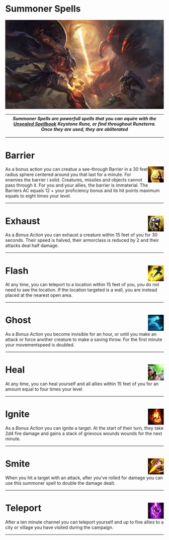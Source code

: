 # Summoner Spells
<img src="https://github.com/Sebastianhju/Runeterra-5e/blob/main/img-Summoners/Art-Smite.png">

|*Summoner Spells are powerfull spells that you can aquire with the [Unsealed Spellbook](https://github.com/Sebastianhju/Runeterra-5e/blob/main/Runes.md#unsealed-spellbook-) Keystone Rune, or find throughout Runeterra. Once they are used, they are obliterated*|
|---|

---

# Barrier 

<img src="https://github.com/Sebastianhju/Runeterra-5e/blob/main/img-Summoners/Barrier_HD.png" align=right width=10% height=10%>
As a bonus action you can creatue a see-through Barrier in a 30 feet radius sphere centered around you that last for a minute. For enemies the barrier i solid. Creatures, missiles and objects cannot pass through it. For you and your allies, the barrier is immaterial. The Barriers AC equals 12 + your proficiency bonus and its hit points maximum equals to eight times your level. 

---

# Exhaust<img src="https://github.com/Sebastianhju/Runeterra-5e/blob/main/img-Summoners/Exhaust_HD.png" align=right width=10% height=10%>
As a *Bonus Action* you can exhaust a creature within 15 feet of you for 30 seconds. Their speed is halved, their armorclass is reduced by 2 and their attacks deal half damage.


---

# Flash<img src="https://github.com/Sebastianhju/Runeterra-5e/blob/main/img-Summoners/Flash_HD.png" align=right width=10% height=10%>
At any time, you can teleport to a location within 15 feet of you, you do not need to see the location. If the location targeted is a wall, you are instead placed at the nearest open area.


---

# Ghost<img src="https://github.com/Sebastianhju/Runeterra-5e/blob/main/img-Summoners/Ghost_HD.png" align=right width=10% height=10%>
As a *Bonus Action* you become invisible for an hour, or until you make an attack or force another creature to make a saving throw. For the first minute your movementspeed is doubled.


---

# Heal<img src="https://github.com/Sebastianhju/Runeterra-5e/blob/main/img-Summoners/Heal_HD.png" align=right width=10% height=10%>
At any time, you can heal yourself and all allies within 15 feet of you for an amount equal to four times your level


---

# Ignite<img src="https://github.com/Sebastianhju/Runeterra-5e/blob/main/img-Summoners/Ignite_HD.png" align=right width=10% height=10%>
As a *Bonus Action* you can ignite a target. At the start of their turn, they take 2d4 fire damage and gains a stack of grievous wounds wounds for the next minute. 


---

# Smite<img src="https://github.com/Sebastianhju/Runeterra-5e/blob/main/img-Summoners/Smite_HD.png" align=right width=10% height=10%>
When you hit a target with an attack, after you've rolled for damage you can use this summoner spell to double the damage dealt.

---


# Teleport<img src="https://github.com/Sebastianhju/Runeterra-5e/blob/main/img-Summoners/Teleport_HD.png" align=right width=10% height=10%>
After a ten minute channel you can teleport yourself and up to five allies to a city or village you have visited during the campaign.

---
